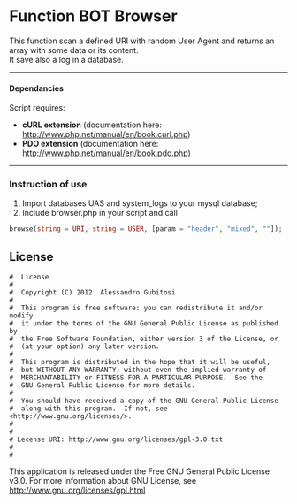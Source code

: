 # Function BOT Browser
This function scan a defined URI with random User Agent and returns an array with some data or its content.  
It save also a log in a database.  

----

#### Dependancies
Script requires:
* **cURL extension** (documentation here: http://www.php.net/manual/en/book.curl.php)
* **PDO extension** (documentation here: http://www.php.net/manual/en/book.pdo.php)

----

### Instruction of use
1. Import databases UAS and system_logs to your mysql database;
2. Include browser.php in your script and call  
```Php
browse(string = URI, string = USER, [param = "header", "mixed", ""]);
```



## License
    #  License
    #  
    #  Copyright (C) 2012  Alessandro Gubitosi
    #  
    #  This program is free software: you can redistribute it and/or modify
    #  it under the terms of the GNU General Public License as published by
    #  the Free Software Foundation, either version 3 of the License, or
    #  (at your option) any later version.
    #  
    #  This program is distributed in the hope that it will be useful,
    #  but WITHOUT ANY WARRANTY; without even the implied warranty of
    #  MERCHANTABILITY or FITNESS FOR A PARTICULAR PURPOSE.  See the
    #  GNU General Public License for more details.
    #  
    #  You should have received a copy of the GNU General Public License
    #  along with this program.  If not, see <http://www.gnu.org/licenses/>.
    #
    #
    # Lecense URI: http://www.gnu.org/licenses/gpl-3.0.txt
    #
    #    

This application is released under the Free GNU General Public License v3.0.
For more information about GNU License, see http://www.gnu.org/licenses/gpl.html